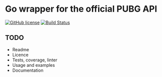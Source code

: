 # Go wrapper for the official PUBG API

[![GitHub license](https://img.shields.io/github/license/driquet/gopubg.svg)](https://github.com/driquet/gopubg)
[![Build Status](https://travis-ci.org/driquet/gopubg.svg?branch=master)](https://travis-ci.org/driquet/gopubg)

## TODO
* Readme
* Licence
* Tests, coverage, linter
* Usage and examples
* Documentation
